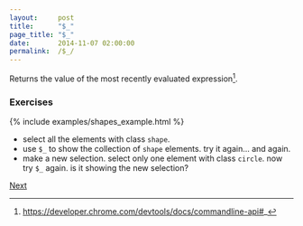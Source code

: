 ```yaml
---
layout:     post
title:      "$_"
page_title: "$_"
date:       2014-11-07 02:00:00
permalink:  /$_/
---
```


Returns the value of the most recently evaluated expression[^1].

### Exercises

{% include examples/shapes_example.html %}

* select all the elements with class `shape`.
* use `$_` to show the collection of `shape` elements. try it again... and again.
* make a new selection. select only one element with class `circle`. now try
  `$_` again. is it showing the new selection?

<a href="../inspect" class="next-btn">Next</a>

[^1]: https://developer.chrome.com/devtools/docs/commandline-api#_
